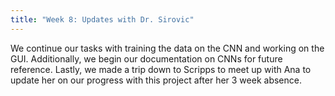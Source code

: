 ```yaml
---
title: "Week 8: Updates with Dr. Sirovic"
---
```


 We continue our tasks with training the data on the CNN and working on the GUI.  Additionally, we begin our documentation on CNNs for future reference.  Lastly, we made a trip down to Scripps to meet up with Ana to update her on our progress with this project after her 3 week absence.  
